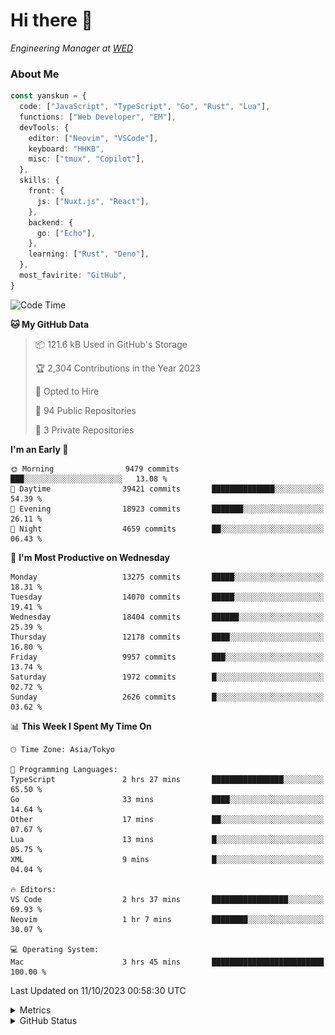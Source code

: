 # Hi there&nbsp;:wave:

<!-- ![Alt text](https://spotify-recently-played-readme.vercel.app/api?user=31kynbuubkiu3r4qh4hjuaglhfay) -->

_Engineering Manager at [WED](https://github.com/wedinc)_

### About Me

```ts
const yanskun = {
  code: ["JavaScript", "TypeScript", "Go", "Rust", "Lua"],
  functions: ["Web Developer", "EM"],
  devTools: {
    editor: ["Neovim", "VSCode"],
    keyboard: "HHKB",
    misc: ["tmux", "Copilot"],
  },
  skills: {
    front: {
      js: ["Nuxt.js", "React"],
    },
    backend: {
      go: ["Echo"],
    },
    learning: ["Rust", "Deno"],
  },
  most_favirite: "GitHub",
}
```

<!--START_SECTION:waka-->
![Code Time](http://img.shields.io/badge/Code%20Time-501%20hrs%2054%20mins-blue)

**🐱 My GitHub Data** 

> 📦 121.6 kB Used in GitHub's Storage 
 > 
> 🏆 2,304 Contributions in the Year 2023
 > 
> 💼 Opted to Hire
 > 
> 📜 94 Public Repositories 
 > 
> 🔑 3 Private Repositories 
 > 
**I'm an Early 🐤** 

```text
🌞 Morning                9479 commits        ███░░░░░░░░░░░░░░░░░░░░░░   13.08 % 
🌆 Daytime                39421 commits       ██████████████░░░░░░░░░░░   54.39 % 
🌃 Evening                18923 commits       ███████░░░░░░░░░░░░░░░░░░   26.11 % 
🌙 Night                  4659 commits        ██░░░░░░░░░░░░░░░░░░░░░░░   06.43 % 
```
📅 **I'm Most Productive on Wednesday** 

```text
Monday                   13275 commits       █████░░░░░░░░░░░░░░░░░░░░   18.31 % 
Tuesday                  14070 commits       █████░░░░░░░░░░░░░░░░░░░░   19.41 % 
Wednesday                18404 commits       ██████░░░░░░░░░░░░░░░░░░░   25.39 % 
Thursday                 12178 commits       ████░░░░░░░░░░░░░░░░░░░░░   16.80 % 
Friday                   9957 commits        ███░░░░░░░░░░░░░░░░░░░░░░   13.74 % 
Saturday                 1972 commits        █░░░░░░░░░░░░░░░░░░░░░░░░   02.72 % 
Sunday                   2626 commits        █░░░░░░░░░░░░░░░░░░░░░░░░   03.62 % 
```


📊 **This Week I Spent My Time On** 

```text
🕑︎ Time Zone: Asia/Tokyo

💬 Programming Languages: 
TypeScript               2 hrs 27 mins       ████████████████░░░░░░░░░   65.50 % 
Go                       33 mins             ████░░░░░░░░░░░░░░░░░░░░░   14.64 % 
Other                    17 mins             ██░░░░░░░░░░░░░░░░░░░░░░░   07.67 % 
Lua                      13 mins             █░░░░░░░░░░░░░░░░░░░░░░░░   05.75 % 
XML                      9 mins              █░░░░░░░░░░░░░░░░░░░░░░░░   04.04 % 

🔥 Editors: 
VS Code                  2 hrs 37 mins       █████████████████░░░░░░░░   69.93 % 
Neovim                   1 hr 7 mins         ████████░░░░░░░░░░░░░░░░░   30.07 % 

💻 Operating System: 
Mac                      3 hrs 45 mins       █████████████████████████   100.00 % 
```


 Last Updated on 11/10/2023 00:58:30 UTC
<!--END_SECTION:waka-->

<details>
  <summary>Metrics</summary>
  <img src="https://github.com/yanskun/yanskun/blob/main/github-metrics.svg" alt="Metrics">
</details>

<details>
  <summary>GitHub Status</summary>
  <picture>
    <source media="(prefers-color-scheme: dark)" srcset="https://raw.githubusercontent.com/yanskun/yanskun/master/profile-summary-card-output/nord_dark/0-profile-details.svg">
   <img src="https://raw.githubusercontent.com/yanskun/yanskun/master/profile-summary-card-output/default/0-profile-details.svg">
  </picture>
  <br>
  <picture>
    <source media="(prefers-color-scheme: dark)" srcset="https://raw.githubusercontent.com/yanskun/yanskun/master/profile-summary-card-output/nord_dark/1-repos-per-language.svg">
   <img src="https://raw.githubusercontent.com/yanskun/yanskun/master/profile-summary-card-output/default/1-repos-per-language.svg">
  </picture>
  <picture>
    <source media="(prefers-color-scheme: dark)" srcset="https://raw.githubusercontent.com/yanskun/yanskun/master/profile-summary-card-output/nord_dark/2-most-commit-language.svg">
   <img src="https://raw.githubusercontent.com/yanskun/yanskun/master/profile-summary-card-output/default/2-most-commit-language.svg">
  </picture>
  <br>
  <picture>
    <source media="(prefers-color-scheme: dark)" srcset="https://raw.githubusercontent.com/yanskun/yanskun/master/profile-summary-card-output/nord_dark/3-stats.svg">
   <img src="https://raw.githubusercontent.com/yanskun/yanskun/master/profile-summary-card-output/default/3-stats.svg">
  </picture>
  <picture>
    <source media="(prefers-color-scheme: dark)" srcset="https://raw.githubusercontent.com/yanskun/yanskun/master/profile-summary-card-output/nord_dark/4-productive-time.svg">
   <img src="https://raw.githubusercontent.com/yanskun/yanskun/master/profile-summary-card-output/default/4-productive-time.svg">
  </picture>
</details>
